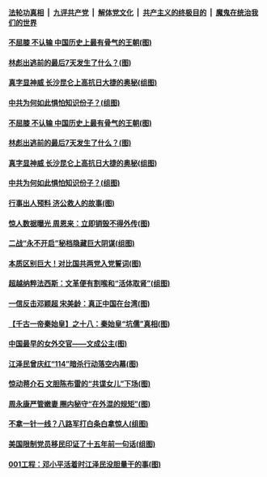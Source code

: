 ####  [法轮功真相](../../../../basic/blob/master/README.md?t=10190702) &nbsp;|&nbsp; [九评共产党](../../../../9ping.md/blob/master/README.md?t=10190702) &nbsp;|&nbsp; [解体党文化](../../../../jtdwh.md/blob/master/README.md?t=10190702)  &nbsp;|&nbsp; [共产主义的终极目的](../../../../gczydzjmd.md/blob/master/README.md?t=10190702) &nbsp;|&nbsp; [魔鬼在统治我们的世界](../../../../mgztzwmdsj.md/blob/master/README.md?t=10190702) 


#### [不屈膝 不认输 中国历史上最有骨气的王朝(图)](../pages/p6/948695.md?t=10190702) 

#### [林彪出逃前的最后7天发生了什么？(图)](../pages/p6/910316.md?t=10190702) 


#### [真字显神威 长沙昆仑上高抗日大捷的奥秘(组图)](../pages/p6/945563.md?t=10190702) 

#### [中共为何如此惧怕知识份子？(组图)](../pages/p6/949354.md?t=10190702) 


#### [不屈膝 不认输 中国历史上最有骨气的王朝(图)](../pages/p6/948695.md?t=10190702) 

#### [林彪出逃前的最后7天发生了什么？(图)](../pages/p6/910316.md?t=10190702) 


#### [真字显神威 长沙昆仑上高抗日大捷的奥秘(组图)](../pages/p6/945563.md?t=10190702) 

#### [中共为何如此惧怕知识份子？(组图)](../pages/p6/949354.md?t=10190702) 

#### [行事出人预料 济公救人的故事(图)](../pages/p6/945181.md?t=10190702) 

#### [惊人数据曝光 周恩来：立即销毁不得外传(图)](../pages/p6/948668.md?t=10190702) 

#### [二战“永不开启”秘档隐藏巨大阴谋(组图)](../pages/p6/948765.md?t=10190702) 

#### [本质区别巨大！对比国共两党入党誓词(图)](../pages/p6/949255.md?t=10190702) 

#### [超越纳粹法西斯：文革便有割喉和“活体取肾”(组图)](../pages/p6/948471.md?t=10190702) 

#### [一信反击邓颖超 宋美龄：真正中国在台湾(图)](../pages/p6/948664.md?t=10190702) 

#### [【千古一帝秦始皇】之十八：秦始皇“坑儒”真相(图)](../pages/p6/948548.md?t=10190702) 

#### [中国最早的女外交官——文成公主(图)](../pages/p6/948484.md?t=10190702) 

#### [江泽民曾庆红“114”暗杀行动落空内幕(图)](../pages/p6/948183.md?t=10190702) 

#### [惊动蒋介石 文胆陈布雷的“共谍女儿”下场(图)](../pages/p6/948691.md?t=10190702) 

#### [周永康严管嫩妻 圈内秘守“在外混的规矩”(图)](../pages/p6/948661.md?t=10190702) 

#### [不拿一针一线？八路军打白条白拿惊人(组图)](../pages/p6/948809.md?t=10190702) 

#### [美国限制党员移民印证了十五年前一句话(组图)](../pages/p6/949069.md?t=10190702) 

#### [001工程：邓小平活着时江泽民没胆量干的事(图)](../pages/p6/948100.md?t=10190702) 

